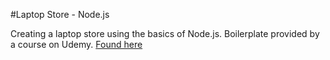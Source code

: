 #Laptop Store - Node.js

Creating a laptop store using the basics of Node.js. Boilerplate provided by a course on Udemy. [Found here](https://www.udemy.com/course/the-complete-javascript-course/learn/lecture/12567774#questions)